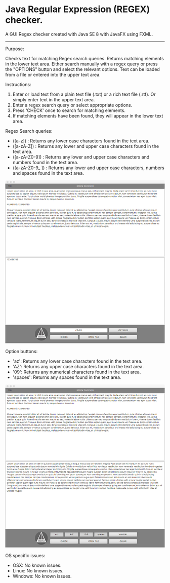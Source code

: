 # Java Regular Expression (REGEX) checker.
A GUI Regex checker created with Java SE 8 with JavaFX using FXML.

---------------------------------------------------------------------

Purpose:

Checks text for matching Regex search queries. Returns matching elements in the lower text area.
Either search manually with a regex query or press the "OPTIONS" button and select the relevant options.
Text can be loaded from a file or entered into the upper text area.

Instructions: 

1. Enter or load text from a plain text file (.txt) or a rich text file (.rtf). Or simply enter text in the upper text area.
2. Enter a regex search query or select appropriate options.
3. Press 'CHECK' once to search for matching elements.
4. If matching elements have been found, they will appear in the lower text area.

Regex Search queries:

- ([a-z]) : Returns any lower case characters found in the text area.
- ([a-zA-Z]) : Returns any lower and upper case characters found in the text area.
- ([a-zA-Z0-9]) : Returns any lower and upper case characters and numbers found in the text area.
- ([a-zA-Z0-9_ ]) : Returns any lower and upper case characters, numbers and spaces found in the text area.

![Alt text](/screenshots/manual.png?raw=true "manual search")

Option buttons:

- 'az': Returns any lower case characters found in the text area.
- 'AZ': Returns any upper case characters found in the text area.
- '09': Returns any numerical characters found in the text area.
- 'spaces': Returns any spaces found in the text area.

![Alt text](/screenshots/options.png?raw=true "search with options")

OS specific issues:

- OSX: No known issues.
- Linux: No known issues.
- Windows: No known issues.
